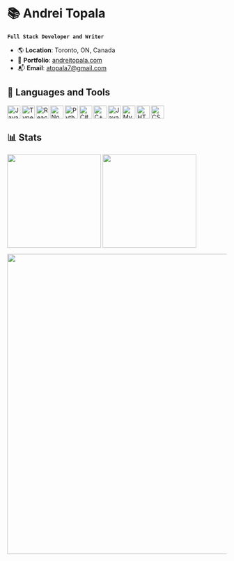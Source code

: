 # 📚 Andrei Topala 

**`Full Stack Developer and Writer`**

- 🌎 **Location**: Toronto, ON, Canada
- 📖 **Portfolio**: [andreitopala.com](https://www.andreitopala.com)
- 📬 **Email**: [atopala7@gmail.com](mailto:atopala7@gmail.com)

## 🔧 Languages and Tools
<a href="https://developer.mozilla.org/en-US/docs/Web/JavaScript">
  <img src="https://cdn.jsdelivr.net/gh/devicons/devicon/icons/javascript/javascript-plain.svg" alt="JavaScript" width="30px" align="left" />
</a>
<a href="https://www.typescriptlang.org/">
  <img src="https://cdn.jsdelivr.net/gh/devicons/devicon/icons/typescript/typescript-plain.svg" alt="TypeScript" width="30px" align="left" />
</a>
<a href="https://reactjs.org/">
  <img src="https://cdn.jsdelivr.net/gh/devicons/devicon/icons/react/react-original.svg" alt="React" width="30px" align="left" />
</a>
<a href="https://nodejs.org/">
  <img src="https://cdn.jsdelivr.net/gh/devicons/devicon/icons/nodejs/nodejs-original.svg" alt="Node.js" width="30px" align="left" />
</a>
<a href="https://www.python.org/">
  <img src="https://cdn.jsdelivr.net/gh/devicons/devicon/icons/python/python-original.svg" alt="Python" width="30px" align="left" />
</a>
<a href="https://docs.microsoft.com/en-us/dotnet/csharp/">
  <img src="https://cdn.jsdelivr.net/gh/devicons/devicon/icons/csharp/csharp-plain.svg" alt="C#" width="30px" align="left" />
</a>
<a href="https://www.cplusplus.com/">
  <img src="https://cdn.jsdelivr.net/gh/devicons/devicon/icons/cplusplus/cplusplus-plain.svg" alt="C++" width="30px" align="left" />
</a>
<a href="https://www.java.com/">
  <img src="https://cdn.jsdelivr.net/gh/devicons/devicon/icons/java/java-original.svg" alt="Java" width="30px" align="left" />
</a>
<a href="https://www.mysql.com/">
  <img src="https://cdn.jsdelivr.net/gh/devicons/devicon/icons/mysql/mysql-original-wordmark.svg" alt="MySQL" width="30px" align="left" />
</a>
<a href="https://developer.mozilla.org/en-US/docs/Web/HTML">
  <img src="https://cdn.jsdelivr.net/gh/devicons/devicon/icons/html5/html5-plain.svg" alt="HTML5" width="30px" align="left" />
</a>
<a href="https://developer.mozilla.org/en-US/docs/Web/CSS">
  <img src="https://cdn.jsdelivr.net/gh/devicons/devicon/icons/css3/css3-plain.svg" alt="CSS" width="30px" />
</a>


## 📊 Stats

<p>
<span>
<a href="https://github.com/anuraghazra/github-readme-stats"><img height=215 align="center" src="https://github-readme-stats-atopala7.vercel.app/api?username=atopala7&show_icons=true&theme=tokyonight&rank_icon=github&hide_rank=true&custom_title=Andrei's%20GitHub%20Stats" /></a>
</span>
<span>
<a href="https://github.com/anuraghazra/github-readme-statsss">
  <img height=215 align="center" src="https://github-readme-stats-atopala7.vercel.app/api/top-langs/?username=atopala7&theme=tokyonight&layout=donut&exclude_repo=3311Lab4,3311Project,3311Lab5,3311-Lab3,maze" />
</a>
</span>
</p>
<p>
<span>
<a href="https://git.io/streak-stats">
  <img width=690 align="center" src="https://streak-stats.demolab.com/?user=atopala7&theme=tokyonight&starting_year=2023" />
</a>
</span>
</p>

<!--
[![Andrei's GitHub stats](https://github-readme-stats-atopala7.vercel.app/api?username=atopala7&show_icons=true&theme=tokyonight&rank_icon=github&custom_title=Andrei's%20GitHub%20Stats)](https://github.com/anuraghazra/github-readme-stats)
[![Top Languages](https://github-readme-stats-atopala7.vercel.app/api/top-langs/?username=atopala7&theme=tokyonight&layout=donut&exclude_repo=3311Lab4,3311Project,3311Lab5,3311-Lab3,maze)](https://github.com/anuraghazra/github-readme-stats)
[![GitHub Streak](https://streak-stats.demolab.com/?user=atopala7&theme=tokyonight&starting_year=2023)](https://git.io/streak-stats)
-->

<!--
**atopala7/atopala7** is a ✨ _special_ ✨ repository because its `README.md` (this file) appears on your GitHub profile.

Here are some ideas to get you started:

- 🔭 I’m currently working on ...
- 🌱 I’m currently learning ...
- 👯 I’m looking to collaborate on ...
- 🤔 I’m looking for help with ...
- 💬 Ask me about ...
- 📫 How to reach me: ...
- 😄 Pronouns: ...
- ⚡ Fun fact: ...
-->
